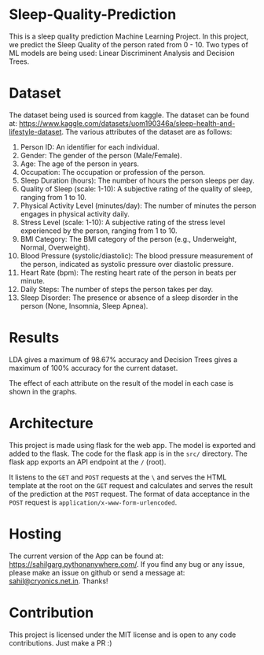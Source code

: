# Sleep-Quality-Prediction

This is a sleep quality prediction Machine Learning Project. In this project, we predict the Sleep Quality of the person rated from 0 - 10. Two types of ML models are being used: Linear Discriminent Analysis and Decision Trees.

# Dataset

The dataset being used is sourced from kaggle. The dataset can be found at: https://www.kaggle.com/datasets/uom190346a/sleep-health-and-lifestyle-dataset. The various attributes of the dataset are as follows:

1. Person ID: An identifier for each individual.
2. Gender: The gender of the person (Male/Female).
3. Age: The age of the person in years.
4. Occupation: The occupation or profession of the person.
5. Sleep Duration (hours): The number of hours the person sleeps per day.
6. Quality of Sleep (scale: 1-10): A subjective rating of the quality of sleep, ranging from 1 to 10.
7. Physical Activity Level (minutes/day): The number of minutes the person engages in physical activity daily.
8. Stress Level (scale: 1-10): A subjective rating of the stress level experienced by the person, ranging from 1 to 10.
9. BMI Category: The BMI category of the person (e.g., Underweight, Normal, Overweight).
10. Blood Pressure (systolic/diastolic): The blood pressure measurement of the person, indicated as systolic pressure over diastolic pressure.
11. Heart Rate (bpm): The resting heart rate of the person in beats per minute.
12. Daily Steps: The number of steps the person takes per day.
13. Sleep Disorder: The presence or absence of a sleep disorder in the person (None, Insomnia, Sleep Apnea).

# Results

LDA gives a maximum of 98.67% accuracy and Decision Trees gives a maximum of 100% accuracy for the current dataset.

The effect of each attribute on the result of the model in each case is shown in the graphs.

# Architecture

This project is made using flask for the web app. The model is exported and added to the flask. The code for the flask app is in the `src/` directory. The flask app exports an API endpoint at the `/` (root).

It listens to the `GET` and `POST` requests at the `\` and serves the HTML template at the root on the `GET` request and calculates and serves the result of the prediction at the `POST` request. The format of data acceptance in the `POST` request is `application/x-www-form-urlencoded`.

# Hosting

The current version of the App can be found at: https://sahilgarg.pythonanywhere.com/. If you find any bug or any issue, please make an issue on github or send a message at: sahil@cryonics.net.in. Thanks!

# Contribution

This project is licensed under the MIT license and is open to any code contributions. Just make a PR :)
